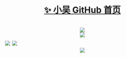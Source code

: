 <h1 align="center">
 <a href="https://github.com/zhang-bcxb">
  <span>✨</span>
  小吴 GitHub 首页</a>
<h1>

<div align="center"> <img src="https://profile-counter.glitch.me/yang-tian-hub/count.svg" /> </div>

<div align="center"> <img src="https://readme-typing-svg.herokuapp.com/?lines=欢迎来到我的GitHub!&center=true&font=Roboto&size=27" /></div>

<div>
 <img src="https://streak-stats.demolab.com?user=1421788142&theme=dark&locale=zh_Hans" />
 <img src="https://github-readme-stats.vercel.app/api?username=1421788142&show_icons=true&theme=tokyonight" />
</div>
 
<div align="center"> <img src="https://github-readme-activity-graph.vercel.app/graph?username=1421788142&theme=xcode" /> </div>

